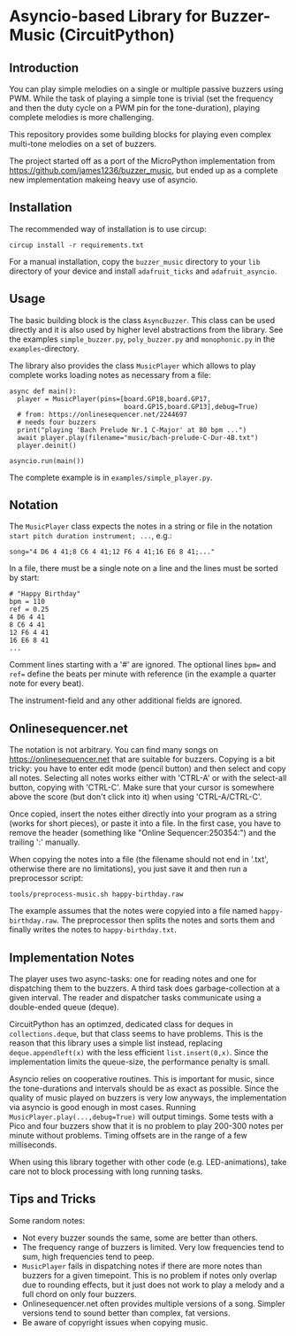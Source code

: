 Asyncio-based Library for Buzzer-Music (CircuitPython)
======================================================

Introduction
------------

You can play simple melodies on a single or multiple passive buzzers
using PWM. While the task of playing a simple tone is trivial (set the
frequency and then the duty cycle on a PWM pin for the tone-duration),
playing complete melodies is more challenging.

This repository provides some building blocks for playing even
complex multi-tone melodies on a set of buzzers.

The project started off as a port of the MicroPython implementation
from <https://github.com/james1236/buzzer_music>, but ended up as a
complete new implementation makeing heavy use of asyncio.


Installation
------------

The recommended way of installation is to use circup:

    circup install -r requirements.txt

For a manual installation, copy the `buzzer_music` directory to your
`lib` directory of your device and install `adafruit_ticks` and
`adafruit_asyncio`.


Usage
-----

The basic building block is the class `AsyncBuzzer`. This class can be
used directly and it is also used by higher level abstractions from
the library. See the examples `simple_buzzer.py`, `poly_buzzer.py` and
`monophonic.py` in the `examples`-directory.

The library also provides the class `MusicPlayer` which allows to play
complete works loading notes as necessary from a file:

    async def main():
      player = MusicPlayer(pins=[board.GP18,board.GP17,
                                 board.GP15,board.GP13],debug=True)
      # from: https://onlinesequencer.net/2244697
      # needs four buzzers
      print("playing 'Bach Prelude Nr.1 C-Major' at 80 bpm ...")
      await player.play(filename="music/bach-prelude-C-Dur-4B.txt")
      player.deinit()

    asyncio.run(main())

The complete example is in `examples/simple_player.py`.


Notation
--------

The `MusicPlayer` class expects the notes in a string or file in the
notation `start pitch duration instrument; ...`, e.g.:

    song="4 D6 4 41;8 C6 4 41;12 F6 4 41;16 E6 8 41;..."

In a file, there must be a single note on a line and the lines must be
sorted by start:

    # "Happy Birthday"
    bpm = 110
    ref = 0.25
    4 D6 4 41
    8 C6 4 41
    12 F6 4 41
    16 E6 8 41
    ...

Comment lines starting with a '#' are ignored. The optional lines
`bpm=` and `ref=` define the beats per minute with reference (in
the example a quarter note for every beat).

The instrument-field and any other additional fields are ignored.


Onlinesequencer.net
-------------------

The notation is not arbitrary. You can find many songs on
<https://onlinesequencer.net> that are suitable for buzzers. Copying
is a bit tricky: you have to enter edit mode (pencil button) and then
select and copy all notes. Selecting all notes works either with
'CTRL-A' or with the select-all button, copying with 'CTRL-C'. Make
sure that your cursor is somewhere above the score (but don't click
into it) when using 'CTRL-A/CTRL-C'.

Once copied, insert the notes either directly into your program as a
string (works for short pieces), or paste it into a file. In the first
case, you have to remove the header (something like "Online
Sequencer:250354:") and the trailing ':' manually.

When copying the notes into a file (the filename should not end in
'.txt', otherwise there are no limitations), you just save it and then
run a preprocessor script:

    tools/preprocess-music.sh happy-birthday.raw

The example assumes that the notes were copyied into a file named
`happy-birthday.raw`. The preprocessor then splits the notes and
sorts them and finally writes the notes to `happy-birthday.txt`.


Implementation Notes
--------------------

The player uses two async-tasks: one for reading notes and one for
dispatching them to the buzzers. A third task does garbage-collection
at a given interval.  The reader and dispatcher tasks communicate
using a double-ended queue (deque).

CircuitPython has an optimzed, dedicated class for deques in
`collections.deque`, but that class seems to have problems. This is
the reason that this library uses a simple list instead, replacing
`deque.appendleft(x)` with the less efficient
`list.insert(0,x)`. Since the implementation limits the queue-size,
the performance penalty is small.

Asyncio relies on cooperative routines. This is important for music,
since the tone-durations and intervals should be as exact as
possible. Since the quality of music played on buzzers is very low
anyways, the implementation via asyncio is good enough in most
cases. Running `MusicPlayer.play(...,debug=True)` will output
timings. Some tests with a Pico and four buzzers show that it is no
problem to play 200-300 notes per minute without problems. Timing offsets
are in the range of a few milliseconds.

When using this library together with other code (e.g. LED-animations),
take care not to block processing with long running tasks.


Tips and Tricks
---------------

Some random notes:

  - Not every buzzer sounds the same, some are better than others.
  - The frequency range of buzzers is limited. Very low frequencies tend to
    sum, high frequencies tend to peep.
  - `MusicPlayer` fails in dispatching notes if there are more notes than
    buzzers for a given timepoint. This is no problem if notes only overlap
    due to rounding effects, but it just does not work to play a melody and
    a full chord on only four buzzers.
  - Onlinesequencer.net often provides multiple versions of a song. Simpler
    versions tend to sound better than complex, fat versions.
  - Be aware of copyright issues when copying music.
